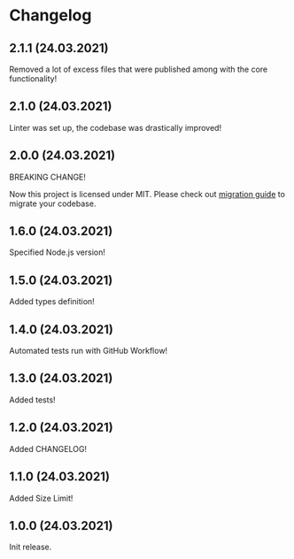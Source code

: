 # Changelog

## 2.1.1 (24.03.2021)

Removed a lot of excess files that were published among with the core functionality!


## 2.1.0 (24.03.2021)

Linter was set up, the codebase was drastically improved!


## 2.0.0 (24.03.2021)

BREAKING CHANGE!

Now this project is licensed under MIT. Please check out [migration guide](./MIGRATION.md) to migrate your codebase. 


## 1.6.0 (24.03.2021)

Specified Node.js version!


## 1.5.0 (24.03.2021)

Added types definition!


## 1.4.0 (24.03.2021)

Automated tests run with GitHub Workflow!


## 1.3.0 (24.03.2021)

Added tests!


## 1.2.0 (24.03.2021)

Added CHANGELOG!


## 1.1.0 (24.03.2021)

Added Size Limit!


## 1.0.0 (24.03.2021)

Init release.
